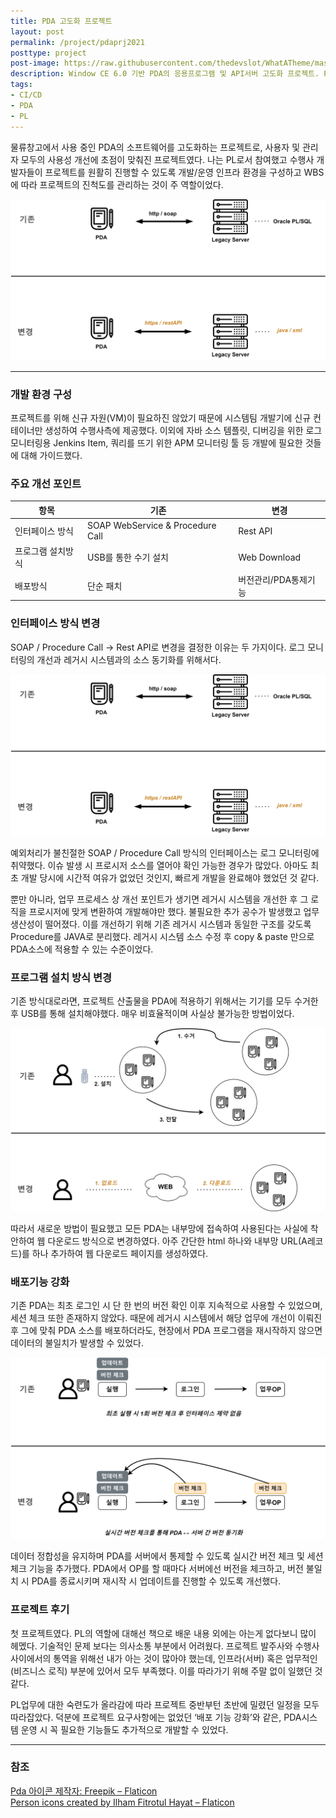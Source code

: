 ```yaml
---
title: PDA 고도화 프로젝트
layout: post
permalink: /project/pdaprj2021
posttype: project
post-image: https://raw.githubusercontent.com/thedevslot/WhatATheme/master/assets/images/How%20to%20install%20and%20use%20WhatATheme.png?token=AHMQUEPHRKQFL5FS624RDJ26Z64HK
description: Window CE 6.0 기반 PDA의 응용프로그램 및 API서버 고도화 프로젝트. PL로서 투입된 프로젝트 과업내역 정리
tags:
- CI/CD
- PDA
- PL
---
```


물류창고에서 사용 중인 PDA의 소프트웨어를 고도화하는 프로젝트로, 사용자 및 관리자 모두의 사용성 개선에 초점이 맞춰진 프로젝트였다. 나는 PL로서 참여했고 수행사 개발자들이 프로젝트를 원활히 진행할 수 있도록 개발/운영 인프라 환경을 구성하고 WBS에 따라 프로젝트의 진척도를 관리하는 것이 주 역할이었다.

<p align="center">
  <img src="/assets/images/20230208_pdaprj2021/pdaPrj_interface.drawio.png">
</p>

---

### 개발 환경 구성
프로젝트를 위해 신규 자원(VM)이 필요하진 않았기 때문에 시스템팀 개발기에 신규 컨테이너만 생성하여 수행사측에 제공했다. 이외에 자바 소스 템플릿, 디버깅을 위한 로그 모니터링용 Jenkins Item, 쿼리를 뜨기 위한 APM 모니터링 툴 등 개발에 필요한 것들에 대해 가이드했다.


### 주요 개선 포인트

|항목|기존|변경|
|---|---|---|
|인터페이스 방식|SOAP WebService & Procedure Call|Rest API|
|프로그램 설치방식|USB를 통한 수기 설치|Web Download|
|배포방식|단순 패치|버전관리/PDA통제기능|

### 인터페이스 방식 변경
SOAP / Procedure Call → Rest API로 변경을 결정한 이유는 두 가지이다. 로그 모니터링의 개선과 레거시 시스템과의 소스 동기화를 위해서다.
<p align="center">
  <img src="/assets/images/20230208_pdaprj2021/pdaPrj_interface.drawio.png">
</p>
예외처리가 불친절한 SOAP / Procedure Call 방식의 인터페이스는 로그 모니터링에 취약했다. 이슈 발생 시 프로시저 소스를 열어야 확인 가능한 경우가 많았다. 아마도 최초 개발 당시에 시간적 여유가 없었던 것인지, 빠르게 개발을 완료해야 했었던 것 같다.

뿐만 아니라, 업무 프로세스 상 개선 포인트가 생기면 레거시 시스템을 개선한 후 그 로직을 프로시저에 맞게 변환하여 개발해야만 했다. 불필요한 추가 공수가 발생했고 업무 생산성이 떨어졌다. 이를 개선하기 위해 기존 레거시 시스템과 동일한 구조를 갖도록 Procedure를 JAVA로 분리했다. 레거시 시스템 소스 수정 후 copy & paste 만으로 PDA소스에 적용할 수 있는 수준이었다.

### 프로그램 설치 방식 변경
기존 방식대로라면, 프로젝트 산출물을 PDA에 적용하기 위해서는 기기를 모두 수거한 후 USB를 통해 설치해야했다. 매우 비효율적이며 사실상 불가능한 방법이었다.
<p align="center">
  <img src="/assets/images/20230208_pdaprj2021/pdaPrj_install.png">
</p>
따라서 새로운 방법이 필요했고 모든 PDA는 내부망에 접속하여 사용된다는 사실에 착안하여 웹 다운로드 방식으로 변경하였다. 아주 간단한 html 하나와 내부망 URL(A레코드)를 하나 추가하여 웹 다운로드 페이지를 생성하였다.

### 배포기능 강화
기존 PDA는 최초 로그인 시 단 한 번의 버전 확인 이후 지속적으로 사용할 수 있었으며, 세션 체크 또한 존재하지 않았다. 때문에 레거시 시스템에서 해당 업무에 개선이 이뤄진 후 그에 맞춰 PDA 소스를 배포하더라도, 현장에서 PDA 프로그램을 재시작하지 않으면 데이터의 불일치가 발생할 수 있었다.
<p align="center">
  <img src="/assets/images/20230208_pdaprj2021/pdaPrj_deploy.png">
</p>
데이터 정합성을 유지하며 PDA를 서버에서 통제할 수 있도록 실시간 버전 체크 및 세션 체크 기능을 추가했다. PDA에서 OP를 할 때마다 서버에선 버전을 체크하고, 버전 불일치 시 PDA를 종료시키며 재시작 시 업데이트를 진행할 수 있도록 개선했다.

### 프로젝트 후기
첫 프로젝트였다. PL의 역할에 대해선 책으로 배운 내용 외에는 아는게 없다보니 많이 헤멨다. 기술적인 문제 보다는 의사소통 부분에서 어려웠다. 프로젝트 발주사와 수행사 사이에서의 통역을 위해선 내가 아는 것이 많아야 했는데, 인프라(서버) 혹은 업무적인(비즈니스 로직) 부분에 있어서 모두 부족했다. 이를 따라가기 위해 주말 없이 일했던 것 같다.

PL업무에 대한 숙련도가 올라감에 따라 프로젝트 중반부턴 초반에 밀렸던 일정을 모두 따라잡았다. 덕분에 프로젝트 요구사항에는 없었던 ‘배포 기능 강화’와 같은, PDA시스템 운영 시 꼭 필요한 기능들도 추가적으로 개발할 수 있었다.

---

### 참조
[Pda 아이콘 제작자: Freepik – Flaticon](https://www.flaticon.com/kr/free-icons/pda) <br/>
[Person icons created by Ilham Fitrotul Hayat – Flaticon](https://www.flaticon.com/free-icons/person) <br/>